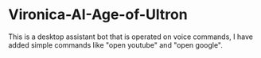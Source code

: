 # Vironica-AI-Age-of-Ultron
This is a desktop assistant bot that is operated on voice commands, I have added simple commands like "open youtube" and "open google".
